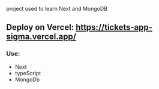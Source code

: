 project used to learn Next and MongoDB

## Deploy on Vercel: https://tickets-app-sigma.vercel.app/

### Use:
- Next
- typeScript
- MongoDb


